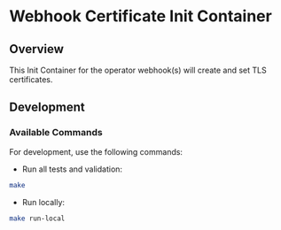 # Webhook Certificate Init Container

## Overview

This Init Container for the operator webhook(s) will create and set TLS certificates.

## Development

### Available Commands

For development, use the following commands:

- Run all tests and validation:

```bash
make
```

- Run locally:

```bash
make run-local
```
